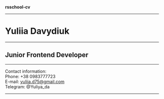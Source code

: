 **rsschool-cv**
***
# Yuliia Davydiuk 
***
## Junior Frontend Developer
***
Contact information:\
Phone: +38 0983777723\
E-mail: yuliia.d75@gmail.com\
Telegram: @Yuliya_da
***
